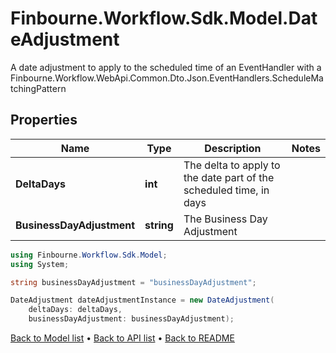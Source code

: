 # Finbourne.Workflow.Sdk.Model.DateAdjustment
A date adjustment to apply to the scheduled time of an EventHandler with a Finbourne.Workflow.WebApi.Common.Dto.Json.EventHandlers.ScheduleMatchingPattern

## Properties

Name | Type | Description | Notes
------------ | ------------- | ------------- | -------------
**DeltaDays** | **int** | The delta to apply to the date part of the scheduled time, in days | 
**BusinessDayAdjustment** | **string** | The Business Day Adjustment | 

```csharp
using Finbourne.Workflow.Sdk.Model;
using System;

string businessDayAdjustment = "businessDayAdjustment";

DateAdjustment dateAdjustmentInstance = new DateAdjustment(
    deltaDays: deltaDays,
    businessDayAdjustment: businessDayAdjustment);
```

[Back to Model list](../README.md#documentation-for-models) &#8226; [Back to API list](../README.md#documentation-for-api-endpoints) &#8226; [Back to README](../README.md)
